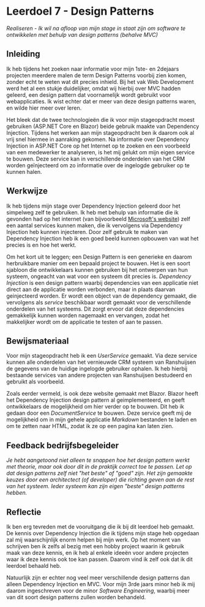 ﻿# Leerdoel 7 - Design Patterns
*Realiseren - Ik wil na afloop van mijn stage in staat zijn om software te ontwikkelen met behulp van design patterns (behalve MVC)*

## Inleiding
Ik heb tijdens het zoeken naar informatie voor mijn 1ste- en 2dejaars projecten meerdere malen de term Design Patterns voorbij zien komen, zonder echt te weten wat dit precies inhield. Bij het vak Web Development werd het al een stukje duidelijker, omdat wij hierbij over MVC hadden geleerd, een design pattern dat voornamelijk wordt gebruikt voor webapplicaties. Ik wist echter dat er meer van deze design patterns waren, en wilde hier meer over leren.

Het bleek dat de twee technologieën die ik voor mijn stageopdracht moest gebruiken (ASP.NET Core en Blazor) beide gebruik maakte van Dependency Injection. Tijdens het werken aan mijn stageopdracht ben ik daarom ook al vrij snel hiermee in aanraking gekomen. Na informatie over Dependency Injection in ASP.NET Core op het Internet op te zoeken en een voorbeeld van een medewerker te analyseren, is het mij gelukt om mijn eigen service te bouwen. Deze service kan in verschillende onderdelen van het CRM worden geïnjecteerd om zo informatie over de ingelogde gebruiker op te kunnen halen.

## Werkwijze
Ik heb tijdens mijn stage over Dependency Injection geleerd door het simpelweg zelf te gebruiken. Ik heb met behulp van informatie die ik gevonden had op het internet (van bijvoorbeeld [Microsoft's website](https://docs.microsoft.com/en-us/aspnet/core/fundamentals/dependency-injection?view=aspnetcore-5.0)) zelf een aantal services kunnen maken, die ik vervolgens via Dependency Injection heb kunnen injecteren. Door zelf gebruik te maken van Dependency Injection heb ik een goed beeld kunnen opbouwen van wat het precies is en hoe het werkt.

Om het kort uit te leggen; een Design Pattern is een generieke en daarom herbruikbare manier om een bepaald project te bouwen. Het is een soort sjabloon die ontwikkelaars kunnen gebruiken bij het ontwerpen van hun systeem, ongeacht van wat voor een systeem dit precies is. _Dependency Injection_ is een design pattern waarbij dependencies van een applicatie niet direct aan de applicatie worden verbonden, maar in plaats daarvan geinjecteerd worden. Er wordt een object van de dependency gemaakt, die vervolgens als _service_ beschikbaar wordt gemaakt voor de verschillende onderdelen van het systeems. Dit zorgt ervoor dat deze dependencies gemakkelijk kunnen worden nagemaakt en vervangen, zodat het makkelijker wordt om de applicatie te testen of aan te passen.

## Bewijsmateriaal
Voor mijn stageopdracht heb ik een *UserService* gemaakt. Via deze service kunnen alle onderdelen van het vernieuwde CRM systeem van Ranshuijsen de gegevens van de huidige ingelogde gebruiker ophalen. Ik heb hierbij bestaande services van andere projecten van Ranshuijsen bestudeerd en gebruikt als voorbeeld.
  
Zoals eerder vermeld, is ook deze website gemaakt met Blazor. Blazor heeft het Dependency Injection design pattern al geimplementeerd, en geeft ontwikkelaars de mogelijkheid om hier verder op te bouwen. Dit heb ik gedaan door een  *DocumentService* te bouwen. Deze service geeft mij de mogelijkheid om in mijn gehele applicatie _Markdown_ bestanden te laden en om te zetten naar HTML, zodat ik ze op een pagina kan laten zien.

## Feedback bedrijfsbegeleider
*Je hebt aangetoond niet alleen te snappen hoe het design pattern werkt met theorie, maar ook door dit in de praktijk correct toe te passen. Let op dat design patterns zelf niet "het beste" of "goed" zijn. Het zijn gemaakte keuzes door een architectect (of developer) die richting geven aan de rest van het systeem. Ieder systeem kan zijn eigen "beste" design patterns hebben.* 

## Reflectie
Ik ben erg tevreden met de vooruitgang die ik bij dit leerdoel heb gemaakt. De kennis over Dependency Injection die ik tijdens mijn stage heb opgedaan zal mij waarschijnlijk enorm helpen bij mijn werk. Op het moment van schrijven ben ik zelfs al bezig met een hobby project waarin ik gebruik maak van deze kennis, en ik heb al enkele ideeën voor andere projecten waar ik deze kennis ook toe kan passen. Daarom vind ik zelf ook dat ik dit leerdoel behaald heb.

Natuurlijk zijn er echter nog veel meer verschillende design patterns dan alleen Dependency Injection en MVC. Voor mijn 3rde jaars minor heb ik mij daarom ingeschreven voor de minor _Software Engineering_, waarbij meer van dit soort design patterns zullen worden behandeld.
